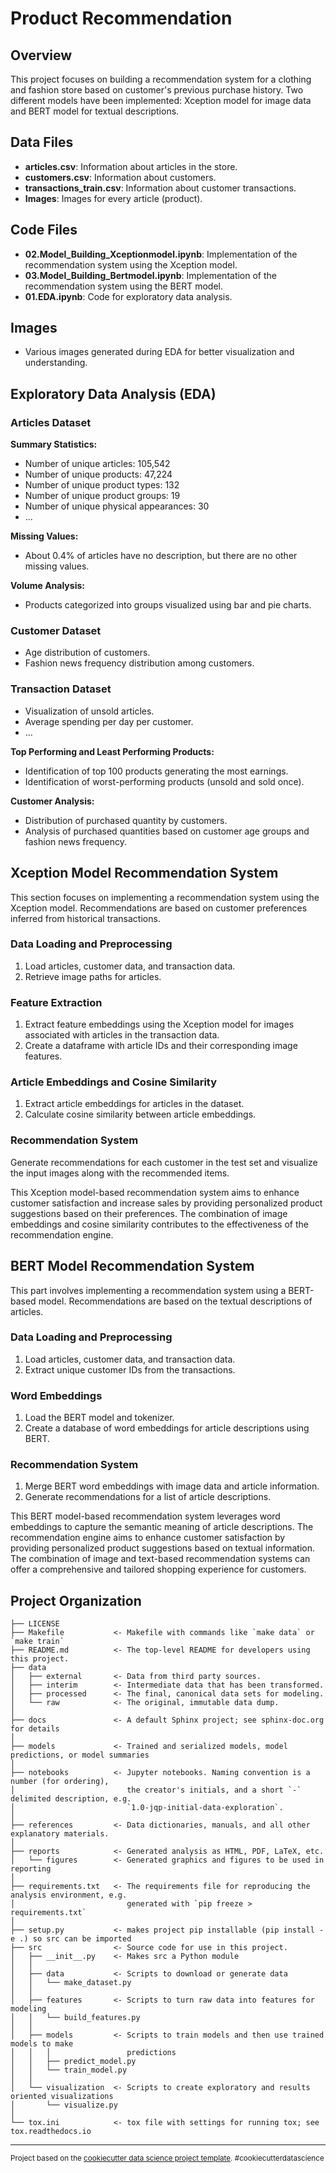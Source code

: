 # Product Recommendation

## Overview

This project focuses on building a recommendation system for a clothing and fashion store based on customer's previous purchase history. Two different models have been implemented: Xception model for image data and BERT model for textual descriptions.

## Data Files

- **articles.csv**: Information about articles in the store.
- **customers.csv**: Information about customers.
- **transactions_train.csv**: Information about customer transactions.
- **Images**: Images for every article (product).

## Code Files

- **02.Model_Building_Xceptionmodel.ipynb**: Implementation of the recommendation system using the Xception model.
- **03.Model_Building_Bertmodel.ipynb**: Implementation of the recommendation system using the BERT model.
- **01.EDA.ipynb**: Code for exploratory data analysis.

## Images

- Various images generated during EDA for better visualization and understanding.

## Exploratory Data Analysis (EDA)

### Articles Dataset

**Summary Statistics:**
- Number of unique articles: 105,542
- Number of unique products: 47,224
- Number of unique product types: 132
- Number of unique product groups: 19
- Number of unique physical appearances: 30
- ...

**Missing Values:**
- About 0.4% of articles have no description, but there are no other missing values.

**Volume Analysis:**
- Products categorized into groups visualized using bar and pie charts.

### Customer Dataset

- Age distribution of customers.
- Fashion news frequency distribution among customers.

### Transaction Dataset

- Visualization of unsold articles.
- Average spending per day per customer.
- ...

**Top Performing and Least Performing Products:**
- Identification of top 100 products generating the most earnings.
- Identification of worst-performing products (unsold and sold once).

**Customer Analysis:**
- Distribution of purchased quantity by customers.
- Analysis of purchased quantities based on customer age groups and fashion news frequency.

## Xception Model Recommendation System

This section focuses on implementing a recommendation system using the Xception model. Recommendations are based on customer preferences inferred from historical transactions.

### Data Loading and Preprocessing

1. Load articles, customer data, and transaction data.
2. Retrieve image paths for articles.

### Feature Extraction

1. Extract feature embeddings using the Xception model for images associated with articles in the transaction data.
2. Create a dataframe with article IDs and their corresponding image features.

### Article Embeddings and Cosine Similarity

1. Extract article embeddings for articles in the dataset.
2. Calculate cosine similarity between article embeddings.

### Recommendation System

Generate recommendations for each customer in the test set and visualize the input images along with the recommended items.

This Xception model-based recommendation system aims to enhance customer satisfaction and increase sales by providing personalized product suggestions based on their preferences. The combination of image embeddings and cosine similarity contributes to the effectiveness of the recommendation engine.

## BERT Model Recommendation System

This part involves implementing a recommendation system using a BERT-based model. Recommendations are based on the textual descriptions of articles.

### Data Loading and Preprocessing

1. Load articles, customer data, and transaction data.
2. Extract unique customer IDs from the transactions.

### Word Embeddings

1. Load the BERT model and tokenizer.
2. Create a database of word embeddings for article descriptions using BERT.

### Recommendation System

1. Merge BERT word embeddings with image data and article information.
2. Generate recommendations for a list of article descriptions.

This BERT model-based recommendation system leverages word embeddings to capture the semantic meaning of article descriptions. The recommendation engine aims to enhance customer satisfaction by providing personalized product suggestions based on textual information. The combination of image and text-based recommendation systems can offer a comprehensive and tailored shopping experience for customers.



Project Organization
------------

    ├── LICENSE
    ├── Makefile           <- Makefile with commands like `make data` or `make train`
    ├── README.md          <- The top-level README for developers using this project.
    ├── data
    │   ├── external       <- Data from third party sources.
    │   ├── interim        <- Intermediate data that has been transformed.
    │   ├── processed      <- The final, canonical data sets for modeling.
    │   └── raw            <- The original, immutable data dump.
    │
    ├── docs               <- A default Sphinx project; see sphinx-doc.org for details
    │
    ├── models             <- Trained and serialized models, model predictions, or model summaries
    │
    ├── notebooks          <- Jupyter notebooks. Naming convention is a number (for ordering),
    │                         the creator's initials, and a short `-` delimited description, e.g.
    │                         `1.0-jqp-initial-data-exploration`.
    │
    ├── references         <- Data dictionaries, manuals, and all other explanatory materials.
    │
    ├── reports            <- Generated analysis as HTML, PDF, LaTeX, etc.
    │   └── figures        <- Generated graphics and figures to be used in reporting
    │
    ├── requirements.txt   <- The requirements file for reproducing the analysis environment, e.g.
    │                         generated with `pip freeze > requirements.txt`
    │
    ├── setup.py           <- makes project pip installable (pip install -e .) so src can be imported
    ├── src                <- Source code for use in this project.
    │   ├── __init__.py    <- Makes src a Python module
    │   │
    │   ├── data           <- Scripts to download or generate data
    │   │   └── make_dataset.py
    │   │
    │   ├── features       <- Scripts to turn raw data into features for modeling
    │   │   └── build_features.py
    │   │
    │   ├── models         <- Scripts to train models and then use trained models to make
    │   │   │                 predictions
    │   │   ├── predict_model.py
    │   │   └── train_model.py
    │   │
    │   └── visualization  <- Scripts to create exploratory and results oriented visualizations
    │       └── visualize.py
    │
    └── tox.ini            <- tox file with settings for running tox; see tox.readthedocs.io


--------

<p><small>Project based on the <a target="_blank" href="https://drivendata.github.io/cookiecutter-data-science/">cookiecutter data science project template</a>. #cookiecutterdatascience</small></p>
